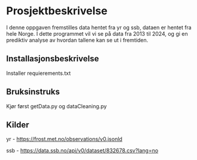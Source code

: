 # Prosjektbeskrivelse

I denne oppgaven fremstilles data hentet fra yr og ssb, dataen er hentet fra hele Norge. I dette programmet vil vi se på data fra 2013 til 2024, og gi en prediktiv analyse av hvordan tallene kan se ut i fremtiden. 

## Installasjonsbeskrivelse

Installer requierements.txt


## Bruksinstruks
Kjør først getData.py og dataCleaning.py

## Kilder

yr - https://frost.met.no/observations/v0.jsonld

ssb - https://data.ssb.no/api/v0/dataset/832678.csv?lang=no

